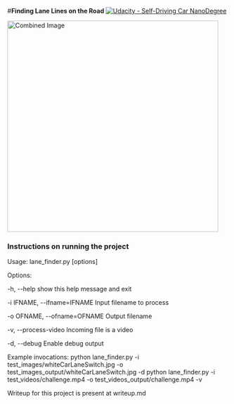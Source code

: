 #**Finding Lane Lines on the Road** 
[![Udacity - Self-Driving Car NanoDegree](https://s3.amazonaws.com/udacity-sdc/github/shield-carnd.svg)](http://www.udacity.com/drive)

<img src="examples/laneLines_thirdPass.jpg" width="480" alt="Combined Image" />

### Instructions on running the project

Usage: lane_finder.py [options]

Options:

  -h, --help                   show this help message and exit
  
  -i IFNAME, --ifname=IFNAME   Input filename to process
  
  -o OFNAME, --ofname=OFNAME   Output filename
  
  -v, --process-video          Incoming file is a video
  
  -d, --debug                  Enable debug output


Example invocations:
python lane_finder.py -i test_images/whiteCarLaneSwitch.jpg -o test_images_output/whiteCarLaneSwitch.jpg -d
python lane_finder.py -i test_videos/challenge.mp4 -o test_videos_output/challenge.mp4 -v

Writeup for this project is present at writeup.md

